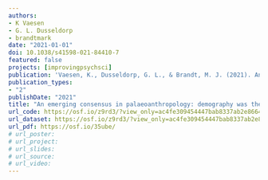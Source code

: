 ```yaml
---
authors:
- K Vaesen
- G. L. Dusseldorp
- brandtmark
date: "2021-01-01"
doi: 10.1038/s41598-021-84410-7
featured: false
projects: [improvingpsychsci]
publication: 'Vaesen, K., Dusseldorp, G. L., & Brandt, M. J. (2021). An emerging consensus in palaeoanthropology: demography was the main factor responsible for the disappearance of Neanderthals. *Scientific Reports, 11*, 4925.'
publication_types:
- "2"
publishDate: "2021"
title: "An emerging consensus in palaeoanthropology: demography was the main factor responsible for the disappearance of Neanderthals"
url_code: https://osf.io/z9rd3/?view_only=ac4fe309454447bab8337ab2e8664f54
url_dataset: https://osf.io/z9rd3/?view_only=ac4fe309454447bab8337ab2e8664f54
url_pdf: https://osf.io/35ube/
# url_poster:
# url_project:
# url_slides:
# url_source:
# url_video:
---
```

